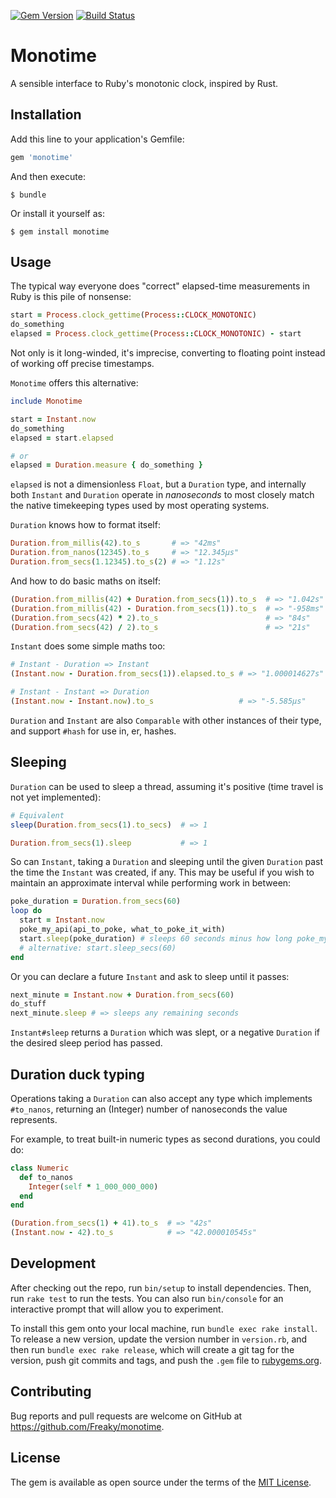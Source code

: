 [![Gem Version](https://badge.fury.io/rb/monotime.svg)](https://badge.fury.io/rb/monotime)
[![Build Status](https://travis-ci.org/Freaky/monotime.svg?branch=master)](https://travis-ci.org/Freaky/monotime)

# Monotime

A sensible interface to Ruby's monotonic clock, inspired by Rust.

## Installation

Add this line to your application's Gemfile:

```ruby
gem 'monotime'
```

And then execute:

    $ bundle

Or install it yourself as:

    $ gem install monotime

## Usage

The typical way everyone does "correct" elapsed-time measurements in Ruby is
this pile of nonsense:

```ruby
start = Process.clock_gettime(Process::CLOCK_MONOTONIC)
do_something
elapsed = Process.clock_gettime(Process::CLOCK_MONOTONIC) - start
```

Not only is it long-winded, it's imprecise, converting to floating point instead
of working off precise timestamps.

`Monotime` offers this alternative:

```ruby
include Monotime

start = Instant.now
do_something
elapsed = start.elapsed

# or
elapsed = Duration.measure { do_something }
```

`elapsed` is not a dimensionless `Float`, but a `Duration` type, and internally
both `Instant` and `Duration` operate in *nanoseconds* to most closely match
the native timekeeping types used by most operating systems.

`Duration` knows how to format itself:

```ruby
Duration.from_millis(42).to_s       # => "42ms"
Duration.from_nanos(12345).to_s     # => "12.345μs"
Duration.from_secs(1.12345).to_s(2) # => "1.12s"
```

And how to do basic maths on itself:

```ruby
(Duration.from_millis(42) + Duration.from_secs(1)).to_s  # => "1.042s"
(Duration.from_millis(42) - Duration.from_secs(1)).to_s  # => "-958ms"
(Duration.from_secs(42) * 2).to_s                        # => "84s"
(Duration.from_secs(42) / 2).to_s                        # => "21s"
```

`Instant` does some simple maths too:

```ruby
# Instant - Duration => Instant
(Instant.now - Duration.from_secs(1)).elapsed.to_s # => "1.000014627s"

# Instant - Instant => Duration
(Instant.now - Instant.now).to_s                   # => "-5.585μs"
```

`Duration` and `Instant` are also `Comparable` with other instances of their
type, and support `#hash` for use in, er, hashes.

## Sleeping

`Duration` can be used to sleep a thread, assuming it's positive (time travel
is not yet implemented):

```ruby
# Equivalent
sleep(Duration.from_secs(1).to_secs)  # => 1

Duration.from_secs(1).sleep           # => 1
```

So can `Instant`, taking a `Duration` and sleeping until the given `Duration`
past the time the `Instant` was created, if any.  This may be useful if you wish
to maintain an approximate interval while performing work in between:

```ruby
poke_duration = Duration.from_secs(60)
loop do
  start = Instant.now
  poke_my_api(api_to_poke, what_to_poke_it_with)
  start.sleep(poke_duration) # sleeps 60 seconds minus how long poke_my_api took
  # alternative: start.sleep_secs(60)
end
```

Or you can declare a future `Instant` and ask to sleep until it passes:

```ruby
next_minute = Instant.now + Duration.from_secs(60)
do_stuff
next_minute.sleep # => sleeps any remaining seconds
```

`Instant#sleep` returns a `Duration` which was slept, or a negative `Duration` if
the desired sleep period has passed.

## Duration duck typing

Operations taking a `Duration` can also accept any type which implements
`#to_nanos`, returning an (Integer) number of nanoseconds the value represents.

For example, to treat built-in numeric types as second durations, you could do:

```ruby
class Numeric
  def to_nanos
    Integer(self * 1_000_000_000)
  end
end

(Duration.from_secs(1) + 41).to_s  # => "42s"
(Instant.now - 42).to_s            # => "42.000010545s"
```

## Development

After checking out the repo, run `bin/setup` to install dependencies. Then, run `rake test` to run the tests. You can also run `bin/console` for an interactive prompt that will allow you to experiment.

To install this gem onto your local machine, run `bundle exec rake install`. To release a new version, update the version number in `version.rb`, and then run `bundle exec rake release`, which will create a git tag for the version, push git commits and tags, and push the `.gem` file to [rubygems.org](https://rubygems.org).

## Contributing

Bug reports and pull requests are welcome on GitHub at https://github.com/Freaky/monotime.

## License

The gem is available as open source under the terms of the [MIT License](https://opensource.org/licenses/MIT).

